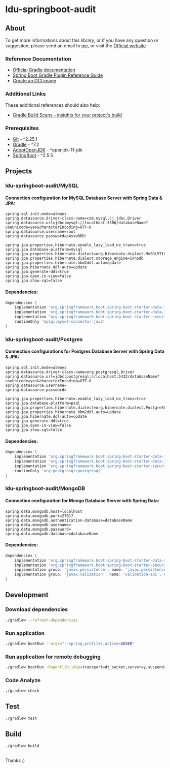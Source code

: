# ldu-springboot-audit

## About

To get more informations about this library, or if you have any question or suggestion, please send an email to [me](mailto:lildworks@gmail.com), or visit the [Official website](https://www.lildutils.hu/projects/ldu-springboot/ldu-springboot-audit)

### Reference Documentation

* [Official Gradle documentation](https://docs.gradle.org)
* [Spring Boot Gradle Plugin Reference Guide](https://docs.spring.io/spring-boot/docs/2.5.5/gradle-plugin/reference/html/)
* [Create an OCI image](https://docs.spring.io/spring-boot/docs/2.5.5/gradle-plugin/reference/html/#build-image)

### Additional Links

These additional references should also help:

* [Gradle Build Scans – insights for your project's build](https://scans.gradle.com#gradle)

### Prerequisites

* [Git](https://git-scm.com/download) - ^2.25.1
* [Gradle](https://gradle.org/releases/) - ^7.2
* [AdoptOpenJDK](https://adoptopenjdk.net/index.html) - ^openjdk-11-jdk
* [SpringBoot](https://spring.io) - ^2.5.5

## Projects

### ldu-springboot-audit/MySQL

#### Connection configuration for MySQL Database Server with Spring Data & JPA:

```properties
spring.sql.init.mode=always
spring.datasource.driver-class-name=com.mysql.cj.jdbc.Driver
spring.datasource.url=jdbc:mysql://localhost:3306/databaseName?useUnicode=yes&characterEncoding=UTF-8
spring.datasource.username=root
spring.datasource.password=p4ssw0RD!

spring.jpa.properties.hibernate.enable_lazy_load_no_trans=true
spring.jpa.database-platform=mysql
spring.jpa.properties.hibernate.dialect=org.hibernate.dialect.MySQL57InnoDBDialect
spring.jpa.properties.hibernate.dialect.storage_engine=innodb
spring.jpa.properties.hibernate.hbm2ddl.auto=update
spring.jpa.hibernate.ddl-auto=update
spring.jpa.generate-ddl=true
spring.jpa.open-in-view=false
spring.jpa.show-sql=false
```

#### Dependencies:

```gradle
dependencies {
	implementation 'org.springframework.boot:spring-boot-starter-data-jpa'
	implementation 'org.springframework.boot:spring-boot-starter-data-jdbc'
	implementation 'org.springframework.boot:spring-boot-starter-security'
	runtimeOnly 'mysql:mysql-connector-java'
}
```

### ldu-springboot-audit/Postgres

#### Connection configurations for Postgres Database Server with Spring Data & JPA:

```properties
spring.sql.init.mode=always
spring.datasource.driver-class-name=org.postgresql.Driver
spring.datasource.url=jdbc:postgresql://localhost:5432/databaseName?useUnicode=yes&characterEncoding=UTF-8
spring.datasource.username=
spring.datasource.password=

spring.jpa.properties.hibernate.enable_lazy_load_no_trans=true
spring.jpa.database-platform=psql
spring.jpa.properties.hibernate.dialect=org.hibernate.dialect.PostgreSQLDialect
spring.jpa.properties.hibernate.hbm2ddl.auto=update
spring.jpa.hibernate.ddl-auto=update
spring.jpa.generate-ddl=true
spring.jpa.open-in-view=false
spring.jpa.show-sql=false
```

#### Dependencies:

```gradle
dependencies {
	implementation 'org.springframework.boot:spring-boot-starter-data-jpa'
	implementation 'org.springframework.boot:spring-boot-starter-data-jdbc'
	implementation 'org.springframework.boot:spring-boot-starter-security'
	runtimeOnly 'org.postgresql:postgresql'
}
```

### ldu-springboot-audit/MongoDB

#### Connection configuration for Mongo Database Server with Spring Data:

```properties
spring.data.mongodb.host=localhost
spring.data.mongodb.port=27017
spring.data.mongodb.authentication-database=databaseName
spring.data.mongodb.username=
spring.data.mongodb.password=
spring.data.mongodb.database=databaseName
```

#### Dependencies:

```gradle
dependencies {
	implementation 'org.springframework.boot:spring-boot-starter-data-mongodb'
	implementation 'org.springframework.boot:spring-boot-starter-security'
	implementation group: 'javax.persistence', name: 'javax.persistence-api', version: '2.2'
	implementation group: 'javax.validation', name: 'validation-api', version: '2.0.1.Final'
}
```

## Development

### Download dependencies

```sh
./gradlew --refresh-dependencies
```

### Run application

```sh
./gradlew bootRun --args="--spring.profiles.active=$USER"
```

### Run application for remote debugging

```sh
./gradlew bootRun -Dagentlib:jdwp=transport=dt_socket,server=y,suspend=y,address=0.0.0.0:$remoteDebugPort --args="--spring.profiles.active=${USER}"
```

### Code Analyze

```sh
./gradlew check
```

## Test

```sh
./gradlew test
```

## Build

```sh
./gradlew build
```

## 

Thanks :)
